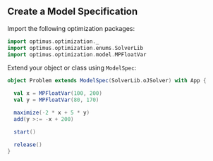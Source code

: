 ## Create a Model Specification

Import the following optimization packages:

```scala
import optimus.optimization._
import optimus.optimization.enums.SolverLib
import optimus.optimization.model.MPFloatVar
```

Extend your object or class using ``ModelSpec``:

```scala
object Problem extends ModelSpec(SolverLib.oJSolver) with App {

  val x = MPFloatVar(100, 200)
  val y = MPFloatVar(80, 170)

  maximize(-2 * x + 5 * y)
  add(y >:= -x + 200)

  start()

  release()
}
```
